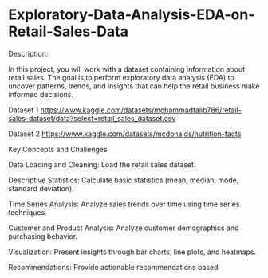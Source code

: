 # Exploratory-Data-Analysis-EDA-on-Retail-Sales-Data
Description:

In this project, you will work with a dataset containing information about retail sales. The goal is
to perform exploratory data analysis (EDA) to uncover patterns, trends, and insights that can
help the retail business make informed decisions.


Dataset  1 https://www.kaggle.com/datasets/mohammadtalib786/retail-sales-dataset/data?select=retail_sales_dataset.csv

Dataset  2 https://www.kaggle.com/datasets/mcdonalds/nutrition-facts


Key Concepts and Challenges:


Data Loading and Cleaning: Load the retail sales dataset.

Descriptive Statistics: Calculate basic statistics (mean, median, mode, standard deviation).

Time Series Analysis: Analyze sales trends over time using time series techniques.

Customer and Product Analysis: Analyze customer demographics and purchasing behavior.

Visualization: Present insights through bar charts, line plots, and heatmaps.

Recommendations: Provide actionable recommendations based
